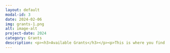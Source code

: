```yaml
---
layout: default
modal-id: 3
date: 2024-02-06
img: grants-1.png
alt: image-alt
project-date: 2024
category: Grants
description: <p><h3>Available Grants</h3></p><p>This is where you find our available grants and instructions on how to apply.</p><p>1) <a href="https://256foundation.org/grants/256-Project-Manager-Proposal.pdf" target="_blank" rel="noopener noreferrer"><font color="orange">256 Foundation Project Manager Grant</font></a></p><p>2) <a href="https://256foundation.org/grants/256-Project-Blockaxe.pdf" target="_blank" rel="noopener noreferrer"><font color="orange">Blockaxe</font></a></p><p>See a grant you're interested in? Apply <a href="https://s9lnsrovpxb.typeform.com/to/M7j8L2SE" target="_blank" rel="noopener noreferrer"><font color="orange">here</font></a>!</p><p><h3>Past Projects</h3><p>This is where you will find information on previous grant projects and the accomplishments made.</p><p>Check back soon!</p>
---
```

